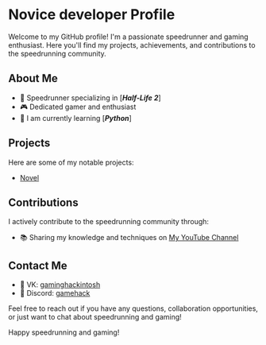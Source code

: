 # Novice developer Profile

Welcome to my GitHub profile! I'm a passionate speedrunner and gaming enthusiast. Here you'll find my projects, achievements, and contributions to the speedrunning community.

## About Me

- 💨 Speedrunner specializing in [***Half-Life 2***]
- 🎮 Dedicated gamer and enthusiast
- 🌱 I am currently learning [***Python***]



## Projects

Here are some of my notable projects:

- [Novel](https://github.com/GamingHackintosh/Half-Life-2-Episode-One---Blamod)

## Contributions

I actively contribute to the speedrunning community through:

- 📚 Sharing my knowledge and techniques on [My YouTube Channel]([https://www.youtube.com/channel/UCrKASsAjc_J-ANMUw-ui6iA])


## Contact Me

- 📧 VK: [gaminghackintosh](https://vk.com/gaminghackintosh)
- 💬 Discord: [gamehack](https://discord.com/invite/dgxrRMsmjG)

Feel free to reach out if you have any questions, collaboration opportunities, or just want to chat about speedrunning and gaming!


Happy speedrunning and gaming!
